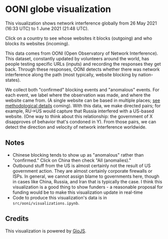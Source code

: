 # OONI globe visualization 


This visualization shows network interference globally from 26 May 2021 (16:33
UTC) to 1 June 2021 (21:48 UTC).

Click on a country to see whose websites it blocks (outgoing) and who blocks its
websites (incoming).

This data comes from OONI (Open Observatory of Network Interference). This
dataset, constantly updated by volunteers around the world, has people testing
specific URLs (inputs) and recording the responses they get back. Through these
responses, OONI detects whether there was network interference along the path
(most typically, website blocking by nation-states).

We collect both "confirmed" blocking events and "anomalous" events. For each
event, we label where the observation was made, and where the website came from.
(A single website can be based in multiple places; [see methodological
details](src/w3techs/README.md) coming). With this data, we make directed pairs;
for example, RU->US would capture that Russia interfered with a US-based
website. (One way to think about this relationship: the government of X
disapproves of behavior that's condoned in Y). From those pairs, we can detect
the direction and velocity of network interference worldwide.

## Notes
- Chinese blocking tends to show up as "anomalous" rather than "confirmed."
  Click on China then check "All (anomalies)."
- Outbound stuff from the US is almost certainly not the result of US government
  action. They are almost certainly corporate firewalls or ISPs. In general, we
  cannot assign blame to governments here, though in cases like China, Russia,
  and Iran that is typically the case. I think this visualization is a good
  thing to show funders - a reasonable proposal for funding would be to make
  this visualization update in real-time
- Code to produce this visualization's data is in `src/ooni/visualizations.ipynb`.

## Credits

This visualization is powered by [GioJS](https://github.com/syt123450/giojs).
